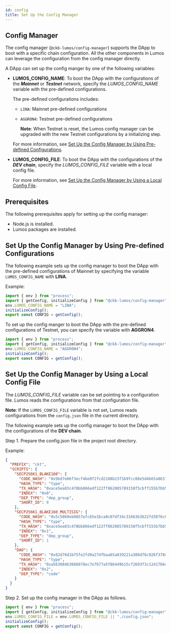 ```yaml
---
id: config
title: Set Up the Config Manager
---
```

## Config Manager

The config manager  (`@ckb-lumos/config-manager`) supports the DApp to boot with a specific chain configuration. All the other components in Lumos can leverage the configuration from the config manager directly.

A DApp can set up the config manger by one of the following variables:

- **LUMOS_CONFIG_NAME**:  To boot the DApp with the configurations of the ***Mainnet*** or ***Testnet*** network, specify the <var>LUMOS_CONFIG_NAME</var> variable with the pre-defined configurations.

  The pre-defined configurations includes: 

  - `LINA`: Mainnet pre-defined configurations

  - `AGGRON4`: Testnet pre-defined configurations 

    **Note**: When Testnet is reset, the Lumos config manager can be upgraded with the new Testnet configurations by a initializing step.

  For more information, see [Set Up the Config Manager by Using Pre-defined Configurations](../tutorials/config#set-up-the-config-manager-by-using-pre-defined-configurations). 

- **LUMOS_CONFIG_FILE**: To boot the DApp with the configurations of the ***DEV chain***, specify the <var>LUMOS_CONFIG_FILE</var> variable with a local config file. 

  For more information, see [Set Up the Config Manager by Using a Local Config File](../tutorials/config#set-up-the-config-manager-by-using-a-local-config-file).

## Prerequisites

The following prerequisites apply for setting up the config manager:

- Node.js is installed.
- Lumos packages are installed.

## Set Up the Config Manager by Using Pre-defined Configurations

The following example sets up the config manager to boot the DApp with the pre-defined configurations of Mainnet by specifying the variable <code>LUMOS_CONFIG_NAME</code> with <b>LINA</b>.

Example:

```typescript
import { env } from "process";
import { getConfig, initializeConfig } from "@ckb-lumos/config-manager";
env.LUMOS_CONFIG_NAME = "LINA";
initializeConfig();
export const CONFIG = getConfig();
```

To set up the config manger to boot the DApp with the pre-defined configurations of Testnet, you can specify the variable with <b>AGGRON4</b>.

```typescript
import { env } from "process";
import { getConfig, initializeConfig } from "@ckb-lumos/config-manager";
env.LUMOS_CONFIG_NAME = "AGGRON4";
initializeConfig();
export const CONFIG = getConfig();
```

## Set Up the Config Manager by Using a Local Config File

The <var>LUMOS_CONFIG_FILE</var> variable can be set pointing to a configuration file. Lumos reads the configurations from that configuration file.  

**Note**: If the `LUMOS_CONFIG_FILE` variable is not set, Lumos reads configurations from the `config.json` file in the current directory.

The following example sets up the config manager to boot the DApp with the configurations of the **DEV chain**.

Step 1. Prepare the config.json file in the project root directory.

Example:

```json title="hellolumos/config.json"
{
  "PREFIX": "ckt",
  "SCRIPTS": {
    "SECP256K1_BLAKE160": {
      "CODE_HASH": "0x9bd7e06f3ecf4be0f2fcd2188b23f1b9fcc88e5d4b65a8637b17723bbda3cce8",
      "HASH_TYPE": "type",
      "TX_HASH": "0xace5ea83c478bb866edf122ff862085789158f5cbff155b7bb5f13058555b708",
      "INDEX": "0x0",
      "DEP_TYPE": "dep_group",
      "SHORT_ID": 0
    },
    "SECP256K1_BLAKE160_MULTISIG": {
      "CODE_HASH": "0x5c5069eb0857efc65e1bca0c07df34c31663b3622fd3876c876320fc9634e2a8",
      "HASH_TYPE": "type",
      "TX_HASH": "0xace5ea83c478bb866edf122ff862085789158f5cbff155b7bb5f13058555b708",
      "INDEX": "0x1",
      "DEP_TYPE": "dep_group",
      "SHORT_ID": 1
    },
    "DAO": {
      "CODE_HASH": "0x82d76d1b75fe2fd9a27dfbaa65a039221a380d76c926f378d3f81cf3e7e13f2e",
      "HASH_TYPE": "type",
      "TX_HASH": "0xa563884b3686078ec7e7677a5f86449b15cf2693f3c1241766c6996f206cc541",
      "INDEX": "0x2",
      "DEP_TYPE": "code"
    }
  }
}
```

Step 2. Set up the config manager in the DApp as follows.

```typescript title="hellolumos/src/index.ts"
import { env } from "process";
import { getConfig, initializeConfig } from "@ckb-lumos/config-manager";
env.LUMOS_CONFIG_FILE = env.LUMOS_CONFIG_FILE || "./config.json";
initializeConfig();
export const CONFIG = getConfig();
```
